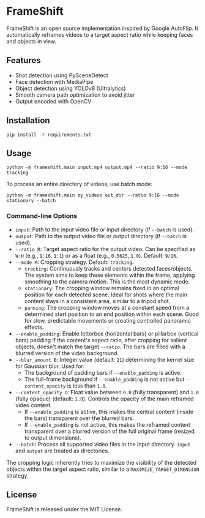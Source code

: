 # FrameShift

FrameShift is an open source implementation inspired by Google AutoFlip. It automatically reframes
videos to a target aspect ratio while keeping faces and objects in view.

## Features

- Shot detection using PySceneDetect
- Face detection with MediaPipe
- Object detection using YOLOv8 (Ultralytics)
- Smooth camera path optimization to avoid jitter
- Output encoded with OpenCV

## Installation

```
pip install -r requirements.txt
```

## Usage

```
python -m frameshift.main input.mp4 output.mp4 --ratio 9:16 --mode tracking
```

To process an entire directory of videos, use batch mode:

```
python -m frameshift.main my_videos out_dir --ratio 9:16 --mode stationary --batch
```

### Command-line Options

*   `input`: Path to the input video file or input directory (if `--batch` is used).
*   `output`: Path to the output video file or output directory (if `--batch` is used).
*   `--ratio R`: Target aspect ratio for the output video. Can be specified as `W:H` (e.g., `9:16`, `1:1`) or as a float (e.g., `0.5625`, `1.0`). Default: `9/16`.
*   `--mode M`: Cropping strategy. Default: `tracking`.
    *   `tracking`: Continuously tracks and centers detected faces/objects. The system aims to keep these elements within the frame, applying smoothing to the camera motion. This is the most dynamic mode.
    *   `stationary`: The cropping window remains fixed in an optimal position for each detected scene. Ideal for shots where the main content stays in a consistent area, similar to a tripod shot.
    *   `panning`: The cropping window moves at a constant speed from a determined start position to an end position within each scene. Good for slow, predictable movements or creating controlled panoramic effects.
*   `--enable_padding`: Enable letterbox (horizontal bars) or pillarbox (vertical bars) padding if the content's aspect ratio, after cropping for salient objects, doesn't match the target `--ratio`. The bars are filled with a blurred version of the video background.
*   `--blur_amount B`: Integer value (default: `21`) determining the kernel size for Gaussian blur. Used for:
    *   The background of padding bars if `--enable_padding` is active.
    *   The full-frame background if `--enable_padding` is not active but `--content_opacity` is less than `1.0`.
*   `--content_opacity O`: Float value between `0.0` (fully transparent) and `1.0` (fully opaque) (default: `1.0`). Controls the opacity of the main reframed video content.
    *   If `--enable_padding` is active, this makes the central content (inside the bars) transparent over the blurred bars.
    *   If `--enable_padding` is not active, this makes the reframed content transparent over a blurred version of the full original frame (resized to output dimensions).
*   `--batch`: Process all supported video files in the input directory. `input` and `output` are treated as directories.

The cropping logic inherently tries to maximize the visibility of the detected objects within the target aspect ratio, similar to a `MAXIMIZE_TARGET_DIMENSION` strategy.

## License

FrameShift is released under the MIT License.

